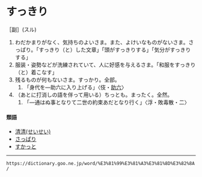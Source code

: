 # すっきり

［副］(スル)
1.  わだかまりがなく、気持ちのよいさま。また、よけいなものがないさま。さっぱり。「すっきり（と）した文章」「頭がすっきりする」「気分がすっきりする」
2.  服装・姿勢などが洗練されていて、人に好感を与えるさま。「和服をすっきり（と）着こなす」
3.  残るものが何もないさま。すっかり。全部。    
    1.  「身代を―助六に入り上げる」〈伎・[助六](https://dictionary.goo.ne.jp/word/%E5%8A%A9%E5%85%AD%E7%94%B1%E7%B8%81%E6%B1%9F%E6%88%B8%E6%A1%9C/#jn-118064)〉
4. （あとに打消しの語を伴って用いる）ちっとも。まったく。全然。    
    1.  「―通はぬ事となりて二世の約束あだとなり行く」〈浮・敗毒散・二〉
        

#### 類語

-   [清清(せいせい)](https://dictionary.goo.ne.jp/word/%E6%B8%85%E6%B8%85_%28%E3%81%9B%E3%81%84%E3%81%9B%E3%81%84%29/#jn-122028)
-   [さっぱり](https://dictionary.goo.ne.jp/word/%E3%81%95%E3%81%A3%E3%81%B1%E3%82%8A/#jn-88505)
-   [すかっと](https://dictionary.goo.ne.jp/word/%E3%81%99%E3%81%8B%E3%81%A3%E3%81%A8/#jn-117428)

---
`https://dictionary.goo.ne.jp/word/%E3%81%99%E3%81%A3%E3%81%8D%E3%82%8A/`